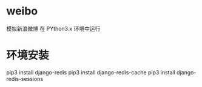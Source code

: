 # weibo
模拟新浪微博
在 PYthon3.x 环境中运行

# 环境安装
pip3 install django-redis
pip3 install django-redis-cache
pip3 install django-redis-sessions

